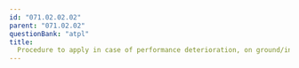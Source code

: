```yaml
---
id: "071.02.02.02"
parent: "071.02.02"
questionBank: "atpl"
title:
  Procedure to apply in case of performance deterioration, on ground/in flight
---
```


